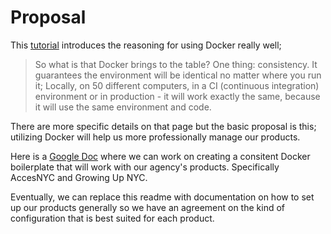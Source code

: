 # Proposal
This [tutorial](https://codeable.io/wordpress-developers-intro-docker/) introduces
the reasoning for using Docker really well;

> So what is that Docker brings to the table? One thing: consistency. It guarantees
> the environment will be identical no matter where you run it; Locally, on 50 different
> computers, in a CI (continuous integration) environment or in production - it will
> work exactly the same, because it will use the same environment and code.

There are more specific details on that page but the basic proposal is this; utilizing
Docker will help us more professionally manage our products.

Here is a [Google Doc](https://docs.google.com/document/d/1tOjk_6aBxLurST5QDz-dV00yezt5i-cBbSAM6kf-W8U/edit)
where we can work on creating a consitent Docker boilerplate that will work with
our agency's products. Specifically AccesNYC and Growing Up NYC.

Eventually, we can replace this readme with documentation on how to set up our
products generally so we have an agreement on the kind of configuration that is best
suited for each product.
